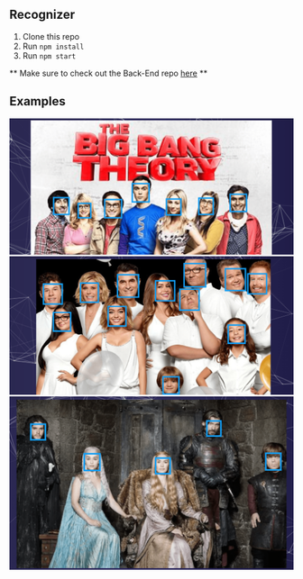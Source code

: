 ## Recognizer

1. Clone this repo
2. Run `npm install`
3. Run `npm start`

** Make sure to check out the Back-End repo [here](https://github.com/eneax/recognizer-api) **


## Examples
![the-big-bang-theory](https://github.com/eneax/recognizer/blob/master/examples/big-bang.png)
![modern-family](https://github.com/eneax/recognizer/blob/master/examples/modern-family.png)
![game-of-thrones](https://github.com/eneax/recognizer/blob/master/examples/game-of-thrones.png)
